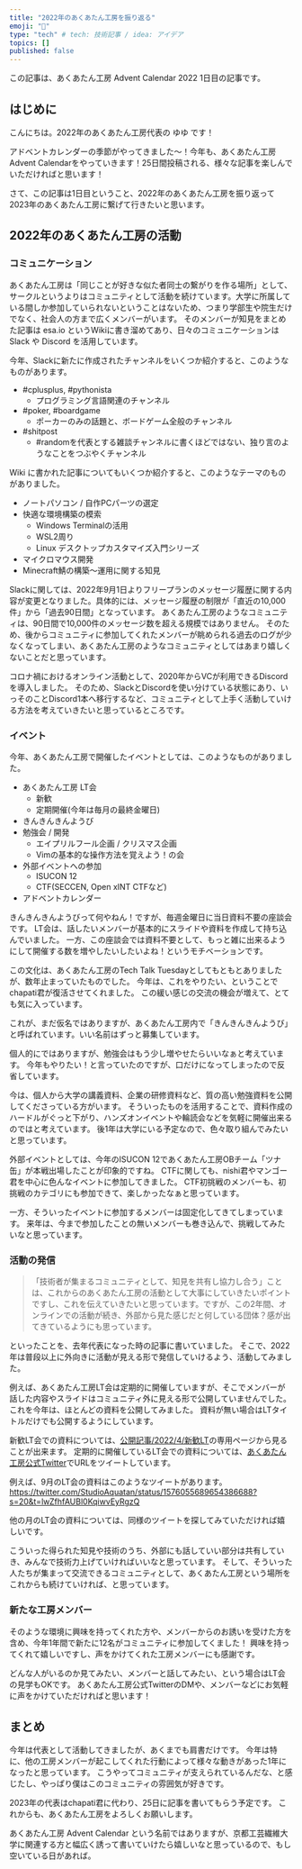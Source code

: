 ```yaml
---
title: "2022年のあくあたん工房を振り返る"
emoji: "🕌"
type: "tech" # tech: 技術記事 / idea: アイデア
topics: []
published: false
---
```


この記事は、あくあたん工房 Advent Calendar 2022 1日目の記事です。

## はじめに

こんにちは。2022年のあくあたん工房代表の ゆゆ です！

アドベントカレンダーの季節がやってきました〜！今年も、あくあたん工房 Advent Calendarをやっていきます！25日間投稿される、様々な記事を楽しんでいただければと思います！

さて、この記事は1日目ということ、2022年のあくあたん工房を振り返って2023年のあくあたん工房に繋げて行きたいと思います。

## 2022年のあくあたん工房の活動

### コミュニケーション

あくあたん工房は「同じことが好きな似た者同士の繋がりを作る場所」として、サークルというよりはコミュニティとして活動を続けています。大学に所属している間しか参加していられないということはないため、つまり学部生や院生だけでなく、社会人の方まで広くメンバーがいます。
そのメンバーが知見をまとめた記事は esa.io というWikiに書き溜めてあり、日々のコミュニケーションは Slack や Discord を活用しています。

今年、Slackに新たに作成されたチャンネルをいくつか紹介すると、このようなものがあります。

- #cplusplus, #pythonista
    - プログラミング言語関連のチャンネル
- #poker, #boardgame
    - ポーカーのみの話題と、ボードゲーム全般のチャンネル
- #shitpost
    - #randomを代表とする雑談チャンネルに書くほどではない、独り言のようなことをつぶやくチャンネル

Wiki に書かれた記事についてもいくつか紹介すると、このようなテーマのものがありました。

- ノートパソコン / 自作PCパーツの選定
- 快適な環境構築の模索
    - Windows Terminalの活用
    - WSL2周り
    - Linux デスクトップカスタマイズ入門シリーズ
- マイクロマウス開発
- Minecraft鯖の構築〜運用に関する知見

Slackに関しては、2022年9月1日よりフリープランのメッセージ履歴に関する内容が変更となりました。具体的には、メッセージ履歴の制限が「直近の10,000件」から「過去90日間」となっています。
あくあたん工房のようなコミュニティは、90日間で10,000件のメッセージ数を超える規模ではありません。
そのため、後からコミュニティに参加してくれたメンバーが眺められる過去のログが少なくなってしまい、あくあたん工房のようなコミュニティとしてはあまり嬉しくないことだと思っています。

コロナ禍におけるオンライン活動として、2020年からVCが利用できるDiscordを導入しました。
そのため、SlackとDiscordを使い分けている状態にあり、いっそのことDiscord1本へ移行するなど、コミュニティとして上手く活動していける方法を考えていきたいと思っているところです。

### イベント

今年、あくあたん工房で開催したイベントとしては、このようなものがありました。

- あくあたん工房 LT会
    - 新歓
    - 定期開催(今年は毎月の最終金曜日)
- きんきんきんようび
- 勉強会 / 開発
    - エイプリルフール企画 / クリスマス企画
    - Vimの基本的な操作方法を覚えよう！の会
- 外部イベントへの参加
    - ISUCON 12
    - CTF(SECCEN, Open xINT CTFなど)
- アドベントカレンダー

きんきんきんようびって何やねん！ですが、毎週金曜日に当日資料不要の座談会です。
LT会は、話したいメンバーが基本的にスライドや資料を作成して持ち込んでいました。
一方、この座談会では資料不要として、もっと雑に出来るようにして開催する数を増やしたいしたいよね！というモチベーションです。

この文化は、あくあたん工房のTech Talk Tuesdayとしてもともとありましたが、数年止まっていたものでした。
今年は、これをやりたい、ということでchapati君が復活させてくれました。
この緩い感じの交流の機会が増えて、とても気に入っています。

これが、まだ仮名ではありますが、あくあたん工房内で「きんきんきんようび」と呼ばれています。いい名前はずっと募集しています。

個人的にではありますが、勉強会はもう少し増やせたらいいなぁと考えています。
今年もやりたい！と言っていたのですが、口だけになってしまったので反省しています。

今は、個人から大学の講義資料、企業の研修資料など、質の高い勉強資料を公開してくださっている方がいます。
そういったものを活用することで、資料作成のハードルがぐっと下がり、ハンズオンイベントや輪読会などを気軽に開催出来るのではと考えています。
後1年は大学にいる予定なので、色々取り組んでみたいと思っています。

外部イベントとしては、今年のISUCON 12であくあたん工房OBチーム「ツナ缶」が本戦出場したことが印象的ですね。
CTFに関しても、nishi君やマンゴー君を中心に色んなイベントに参加してきました。
CTF初挑戦のメンバーも、初挑戦のカテゴリにも参加できて、楽しかったなぁと思っています。

一方、そういったイベントに参加するメンバーは固定化してきてしまっています。
来年は、今まで参加したことの無いメンバーも巻き込んで、挑戦してみたいなと思っています。

### 活動の発信

> 「技術者が集まるコミュニティとして、知見を共有し協力し合う」ことは、これからのあくあたん工房の活動として大事にしていきたいポイントですし、これを伝えていきたいと思っています。ですが、この2年間、オンラインでの活動が続き、外部から見た感じだと何している団体？感が出てきているようにも思っています。

といったことを、去年代表になった時の記事に書いていました。
そこで、2022年は普段以上に外向きに活動が見える形で発信していけるよう、活動してみました。

例えば、あくあたん工房LT会は定期的に開催していますが、そこでメンバーが話した内容やスライドはコミュニティ外に見える形で公開していませんでした。
これを今年は、ほとんどの資料を公開してみました。
資料が無い場合はLTタイトルだけでも公開するようにしています。

新歓LT会での資料については、[公開記事/2022/4/新歓LT](https://esa-pages.io/p/sharing/8538/posts/1048/f0558d99c98d9064660c.html)の専用ページから見ることが出来ます。
定期的に開催しているLT会での資料については、[あくあたん工房公式Twitter]()でURLをツイートしています。

例えば、9月のLT会の資料はこのようなツイートがあります。
https://twitter.com/StudioAquatan/status/1576055689654386688?s=20&t=lwZfhfAUBl0KqiwvEyRgzQ

他の月のLT会の資料については、同様のツイートを探してみていただければ嬉しいです。

こういった得られた知見や技術のうち、外部にも話していい部分は共有していき、みんなで技術力上げていければいいなと思っています。
そして、そういった人たちが集まって交流できるコミュニティとして、あくあたん工房という場所をこれからも続けていければ、と思っています。

### 新たな工房メンバー

そのような環境に興味を持ってくれた方や、メンバーからのお誘いを受けた方を含め、今年1年間で新たに12名がコミュニティに参加してくました！
興味を持ってくれて嬉しいですし、声をかけてくれた工房メンバーにも感謝です。

どんな人がいるのか見てみたい、メンバーと話してみたい、という場合はLT会の見学もOKです。
あくあたん工房公式TwitterのDMや、メンバーなどにお気軽に声をかけていただければと思います！

## まとめ

今年は代表として活動してきましたが、あくまでも肩書だけです。
今年は特に、他の工房メンバーが起こしてくれた行動によって様々な動きがあった1年になったと思っています。
こうやってコミュニティが支えられているんだな、と感じたし、やっぱり僕はこのコミュニティの雰囲気が好きです。

2023年の代表はchapati君に代わり、25日に記事を書いてもらう予定です。
これからも、あくあたん工房をよろしくお願いします。


あくあたん工房 Advent Calendar という名前ではありますが、京都工芸繊維大学に関連する方と幅広く誘って書いていけたら嬉しいなと思っているので、もし空いている日があれば。


